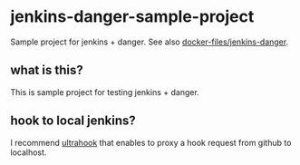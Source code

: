 # jenkins-danger-sample-project
Sample project for jenkins + danger. See also [docker-files/jenkins-danger](https://github.com/YoshiyukiKato/docker-files/tree/master/jenkins-danger).

## what is this?
This is sample project for testing jenkins + danger.

## hook to local jenkins?
I recommend [ultrahook](http://www.ultrahook.com/) that enables to proxy a hook request from github to localhost.